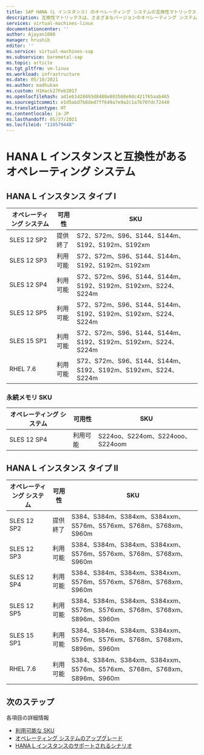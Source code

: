 ```yaml
---
title: SAP HANA (L インスタンス) のオペレーティング システムの互換性マトリックス |Microsoft Docs
description: 互換性マトリックスは、さまざまなバージョンのオペレーティング システムとさまざまな種類のハードウェア (L インスタンス) の互換性を表します。
services: virtual-machines-linux
documentationcenter: ''
author: Ajayan1008
manager: hrushib
editor: ''
ms.service: virtual-machines-sap
ms.subservice: baremetal-sap
ms.topic: article
ms.tgt_pltfrm: vm-linux
ms.workload: infrastructure
ms.date: 05/18/2021
ms.author: madhukan
ms.custom: H1Hack27Feb2017
ms.openlocfilehash: ad1eb1428493d8488e803560e0dc421765aab465
ms.sourcegitcommit: e1d5abd7b8ded7ff649a7e9a2c1a7b70fdc72440
ms.translationtype: HT
ms.contentlocale: ja-JP
ms.lasthandoff: 05/27/2021
ms.locfileid: "110579448"
---
```

# <a name="compatible-operating-systems-for-hana-large-instances"></a>HANA L インスタンスと互換性があるオペレーティング システム

## <a name="hana-large-instance-type-i"></a>HANA L インスタンス タイプ I     
  | オペレーティング システム | 可用性        | SKU                                                          |
  |------------------|---------------------|---------------------------------------------------------------|
  | SLES 12 SP2      | 提供終了 | S72、S72m、S96、S144、S144m、S192、S192m、S192xm              |
  | SLES 12 SP3      | 利用可能           | S72、S72m、S96、S144、S144m、S192、S192m、S192xm              |
  | SLES 12 SP4      | 利用可能           | S72、S72m、S96、S144、S144m、S192、S192m、S192xm、S224、S224m |
  | SLES 12 SP5      | 利用可能           | S72、S72m、S96、S144、S144m、S192、S192m、S192xm、S224、S224m |
  | SLES 15 SP1      | 利用可能           | S72、S72m、S96、S144、S144m、S192、S192m、S192xm、S224、S224m |
  | RHEL 7.6         | 利用可能           | S72、S72m、S96、S144、S144m、S192、S192m、S192xm、S224、S224m |

  
### <a name="persistent-memory-skus"></a>永続メモリ SKU

  | オペレーティング システム | 可用性 | SKU                             |
  |------------------|--------------|----------------------------------|
  | SLES 12 SP4      | 利用可能    | S224oo、S224om、S224ooo、S224oom |
  
## <a name="hana-large-instance-type-ii"></a>HANA L インスタンス タイプ II     
  |  オペレーティング システム       | 可用性        | SKU                                                                     |
  |-------------------------|---------------------|--------------------------------------------------------------------------|
  | SLES 12 SP2             | 提供終了 | S384、S384m、S384xm、S384xxm、S576m、S576xm、S768m、S768xm、S960m        |
  | SLES 12 SP3             | 利用可能           | S384、S384m、S384xm、S384xxm、S576m、S576xm、S768m、S768xm、S960m        |
  | SLES 12 SP4             | 利用可能           | S384、S384m、S384xm、S384xxm、S576m、S576xm、S768m、S768xm、S960m        |
  | SLES 12 SP5             | 利用可能           | S384、S384m、S384xm、S384xxm、S576m、S576xm、S768m、S768xm、S896m、S960m |
  | SLES 15 SP1             | 利用可能           | S384、S384m、S384xm、S384xxm、S576m、S576xm、S768m、S768xm、S896m、S960m |
  | RHEL 7.6                | 利用可能           | S384、S384m、S384xm、S384xxm、S576m、S576xm、S768m、S768xm、S896m、S960m |

## <a name="next-steps"></a>次のステップ

各項目の詳細情報

- [利用可能な SKU](hana-available-skus.md)
- [オペレーティング システムのアップグレード](os-upgrade-hana-large-instance.md)
- [HANA L インスタンスのサポートされるシナリオ](hana-supported-scenario.md)
  